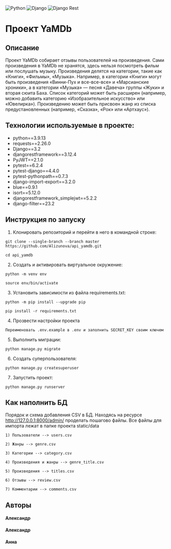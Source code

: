 <div id="header" align="left">
    <img src="https://img.shields.io/badge/Python-blue?logo=python&logoColor=yellow" alt="Python"/>
    <img src="https://img.shields.io/badge/Django-dark_green?logo=django&logoColor=white" alt="Django"/>
    <img src="https://img.shields.io/badge/Django-rest-red?logo=django&logoColor=white" alt="Django Rest"/>
</div>

# Проект YaMDb

## Описание
Проект YaMDb собирает отзывы пользователей на произведения. Сами произведения в YaMDb не хранятся, здесь нельзя посмотреть фильм или послушать музыку.
Произведения делятся на категории, такие как «Книги», «Фильмы», «Музыка». Например, в категории «Книги» могут быть произведения «Винни-Пух и все-все-все» и «Марсианские хроники», а в категории «Музыка» — песня «Давеча» группы «Жуки» и вторая сюита Баха. Список категорий может быть расширен (например, можно добавить категорию «Изобразительное искусство» или «Ювелирка»). 
Произведению может быть присвоен жанр из списка предустановленных (например, «Сказка», «Рок» или «Артхаус»). 

## Технологии используемые в проекте:
- python==3.9.13
- requests==2.26.0
- Django==3.2
- djangorestframework==3.12.4
- PyJWT==2.1.0
- pytest==6.2.4
- pytest-django==4.4.0
- pytest-pythonpath==0.7.3
- django-import-export==3.2.0
- blue==0.9.1
- isort==5.12.0
- djangorestframework_simplejwt==5.2.2
- django-filter==23.2


## Инструкция по запуску

1) Клонировать репозиторий и перейти в него в командной строке:

```
git clone --single-branch --branch master https://github.com/Alizunova/api_yamdb.git
```

```
cd api_yamdb
```

2) Cоздать и активировать виртуальное окружение:

```
python -m venv env
```

```
source env/bin/activate
```

3) Установить зависимости из файла requirements.txt:

```
python -m pip install --upgrade pip
```

```
pip install -r requirements.txt
```
4) Прозвести настройки проекта
```
Переименовать .env.example в .env и заполнить SECRET_KEY своим ключем
```
5) Выполнить миграции:

```
python manage.py migrate
```
6) Создать суперпользователя:

```
python manage.py createsuperuser
```
7) Запустить проект:

```
python manage.py runserver
```


## Как наполнить БД
Порядок и схема добавления CSV в БД.
Находясь на ресурсе http://127.0.0.1:8000/admin/ проделать пошагово файлы.
Все файлы для импорта лежат в папке проекта static/data
```
1) Пользователи --> users.csv
```
```
2) Жанры --> genre.csv
```
```
3) Категории --> category.csv
```
```
4) Произведения и жанры --> genre_title.csv
```
```
5) Произведения --> titles.csv
```
```
6) Отзывы --> review.csv
```
```
7) Комментарии --> comments.csv
```

## Авторы

#### Александр
#### Александр
#### Анна 
